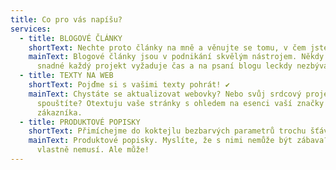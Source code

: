 ```yaml
---
title: Co pro vás napíšu?
services:
  - title: BLOGOVÉ ČLÁNKY
    shortText: Nechte proto články na mně a věnujte se tomu, v čem jste nejlepší. ♥
    mainText: Blogové články jsou v podnikání skvělým nástrojem. Někdy to ale není
      snadné každý projekt vyžaduje čas a na psaní blogu leckdy nezbývá prostor.
  - title: TEXTY NA WEB
    shortText: Pojďme si s vašimi texty pohrát! ✔
    mainText: Chystáte se aktualizovat webovky? Nebo svůj srdcový projekt teprve
      spouštíte? Otextuju vaše stránky s ohledem na esenci vaší značky i na
      zákazníka.
  - title: PRODUKTOVÉ POPISKY
    shortText: Přimíchejme do koktejlu bezbarvých parametrů trochu šťávy :)
    mainText: Produktové popisky. Myslíte, že s nimi nemůže být zábava? No… popravdě
      vlastně nemusí. Ale může!
---
```


